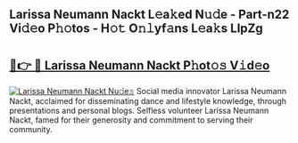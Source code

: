 ## Larissa Neumann Nackt L𝚎a𝚔ed N𝚞𝚍e - Part-n22 Vi𝚍𝚎o P𝚑𝚘tos - H𝚘𝚝 O𝚗𝚕yf𝚊ns L𝚎a𝚔s LIpZg

# <h2><a href="http://kf5av2.oniu.top/?m=Larissa+Neumann+Nackt">🔗👉 🔴 Larissa Neumann Nackt P𝚑ot𝚘𝚜 V𝚒d𝚎o</a></h2>

[![Larissa Neumann Nackt Nu𝚍e𝚜](https://i.imgur.com/0qMVB7G.gif)](http://kf5av2.oniu.top/?m=Larissa+Neumann+Nackt)
Social media innovator Larissa Neumann Nackt, acclaimed for disseminating dance and lifestyle knowledge, through presentations and personal blogs. Selfless volunteer Larissa Neumann Nackt, famed for their generosity and commitment to serving their community.  

